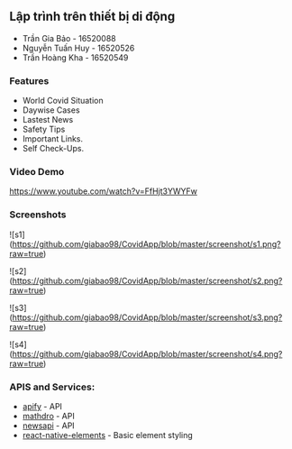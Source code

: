 ## Lập trình trên thiết bị di động
- Trần Gia Bảo - 16520088
- Nguyễn Tuấn Huy - 16520526
- Trần Hoàng Kha - 16520549

### Features

- World Covid Situation
- Daywise Cases
- Lastest News
- Safety Tips
- Important Links.
- Self Check-Ups.

### Video Demo

https://www.youtube.com/watch?v=FfHjt3YWYFw

### Screenshots

![s1] (https://github.com/giabao98/CovidApp/blob/master/screenshot/s1.png?raw=true)

![s2] (https://github.com/giabao98/CovidApp/blob/master/screenshot/s2.png?raw=true)

![s3] (https://github.com/giabao98/CovidApp/blob/master/screenshot/s3.png?raw=true)

![s4] (https://github.com/giabao98/CovidApp/blob/master/screenshot/s4.png?raw=true)

### APIS and Services:

- [apify](api.apify.com/) - API
- [mathdro](https://covid19.mathdro.id/api) - API
- [newsapi](https://newsapi.org/) - API
- [react-native-elements](https://react-native-elements.github.io/react-native-elements/) - Basic element styling
